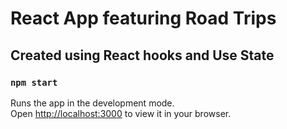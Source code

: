 # React App featuring Road Trips

## Created using React hooks and Use State

### `npm start`

Runs the app in the development mode.\
Open [http://localhost:3000](http://localhost:3000) to view it in your browser.